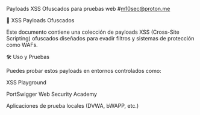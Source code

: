  Payloads XSS Ofuscados para pruebas web 
#m10sec@proton.me
 
🚀 XSS Payloads Ofuscados

Este documento contiene una colección de payloads XSS (Cross-Site Scripting) ofuscados diseñados para evadir filtros y sistemas de protección como WAFs.

🛠 Uso y Pruebas

Puedes probar estos payloads en entornos controlados como:

XSS Playground

PortSwigger Web Security Academy

Aplicaciones de prueba locales (DVWA, bWAPP, etc.)
